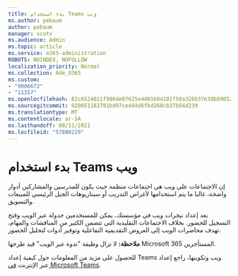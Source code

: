```yaml
---
title: بدء استخدام Teams ويب
ms.author: pebaum
author: pebaum
manager: scotv
ms.audience: Admin
ms.topic: article
ms.service: o365-administration
ROBOTS: NOINDEX, NOFOLLOW
localization_priority: Normal
ms.collection: Adm_O365
ms.custom:
- "9006672"
- "11357"
ms.openlocfilehash: 82c6524011f996de07025e4401604101f50a326b37e38b890524626325a01aaf
ms.sourcegitcommit: 920051182781bd97ce4d4d6fbd268cb37b84d239
ms.translationtype: MT
ms.contentlocale: ar-SA
ms.lasthandoff: 08/11/2021
ms.locfileid: "57888229"
---
```

# <a name="getting-started-with-teams-webinars"></a>بدء استخدام Teams ويب

إن الاجتماعات على ويب هي اجتماعات منظمة حيث يكون للمدرسين والمشاركين أدوار واضحة، غالبا ما يتم استخدامها لأغراض التدريب أو سيناريوهات الجيل الرئيسي للمبيعات والتسويق.

بعد إعداد نيجرات ويب في مؤسستك، يمكن للمستخدمين جدولة عبر الويب وفتح التسجيل للحضور. بخلاف الاجتماعات التقليدية التي تتضمن الكثير من المناقشات والمهام، تهدف محاضرات الويب إلى العروض التقديمية التفاعلية وتوفير أدوات لتحليل الحضور.

**ملاحظة:** لا تزال وظيفة "ندوة عبر الويب" قيد طرحها Microsoft 365 المستأجرين. 

للحصول على مزيد من المعلومات حول كيفية إعداد Teams ويب وتكوينها، راجع إعداد عبر الإنترنت [في Microsoft Teams](https://docs.microsoft.com/microsoftteams/set-up-webinars).